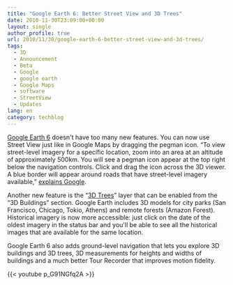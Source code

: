```yaml
---
title: "Google Earth 6: Better Street View and 3D Trees"
date: 2010-11-30T23:09:00+00:00
layout: single
author_profile: true
url: 2010/11/30/google-earth-6-better-street-view-and-3d-trees/
tags:
  - 3D
  - Announcement
  - Beta
  - Google
  - google earth
  - Google Maps
  - software
  - StreetView
  - Updates
lang: en
category: techblog
---
```

[Google Earth 6](http://www.google.com/earth/) doesn't have too many new features. You can now use Street View just like in Google Maps by dragging the pegman icon. &#8220;To view street-level imagery for a specific location, zoom into an area at an altitude of approximately 500km. You will see a pegman icon appear at the top right below the navigation controls. Click and drag the icon across the 3D viewer. A blue border will appear around roads that have street-level imagery available,&#8221; [explains Google](http://earth.google.com/support/bin/static.py?page=guide.cs&guide=22370&topic=22652&answer=1067358).

Another new feature is the &#8220;[3D Trees](http://www.google.com/earth/explore/showcase/trees.html#sf)&#8221; layer that can be enabled from the &#8220;3D Buildings&#8221; section. Google Earth includes 3D models for city parks (San Francisco, Chicago, Tokio, Athens) and remote forests (Amazon Forest).  
Historical imagery is now more accessible: just click on the date of the oldest imagery in the status bar and you'll be able to see all the historical images that are available for the same location.

Google Earth 6 also adds ground-level navigation that lets you explore 3D buildings and 3D trees, 3D measurements for heights and widths of buildings and a much better Tour Recorder that improves motion fidelity.

{{< youtube p_G91NGfq2A >}}
